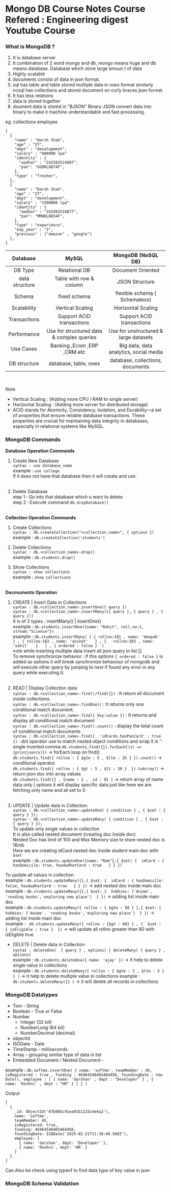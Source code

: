# Mongo DB Course Notes Course Refered : Engineering digest Youtube Course

### What is MongoDB ?

1. It is database server
2. It combination of 2 word mongo and db, mongo means huge and db means database. Database which store large amoun t of data
3. Highly scalable
4. documents consist of data in json format.
5. sql has table and table stored multiple data in rows format similarly nosql has collections and stored document on curly braces json format.
6. It has less relations
7. data is stored together
8. doument data is stored in "BJSON" Binary JSON convert data into binary to make it machine understandable and fast processing.

eg. collections employee

```
[
  {
    "name" : "Harsh Shah",
    "age" : "27",
    "dept" : "development",
    "salary" : "800000 lpa"
    "identity" : {
      "aadhar" : "242202524987",
      "pan": "GGOKL0874F",
    },
    "type" : "fresher",
  },
  {
    "name" : "Darsh Shah",
    "age" : "27",
    "dept" : "development",
    "salary" : "1500000 lpa"
    "identity" : {
      "aadhar" : "243302524877",
      "pan": "MMOKL0834F",
    },
    "type" : "experience",
    "exp_year" : "2",
    "previous" : ["amazon" , "google"]
  },
]

```

|    Database    |                   MySQL                   |           MongoDB (NoSQL DB)           |
| :------------: | :---------------------------------------: | :------------------------------------: |
|    DB Type     |               Relational DB               |           Document Oriented            |
| data structure |          Table with row & column          |             JSON Structure             |
|     Schema     |               fixed schema                |     flexible schema ( Schemaless)      |
|  Scalability   |             Vertical Scaling              |           Horizontal Scaling           |
|  Transactions  |         Support ACID transactions         |       Support ACID transactions        |
|  Performance   | Use for structured data & complex queries | Use for unstructured & large datasets  |
|   Use Cases    |        Banking ,Ecom ,ERP ,CRM etc        | Big data, data analytics, social media |
|  DB structure  |           database, table, rows           |    database, collections, documents    |

<br>

> [!NOTE]
>
> - Vertical Scaling : (Adding more CPU / RAM to single server)
> - Horizontal Scaling : (Adding more server for distributed storage)
> - ACID stands for Atomicity, Consistency, Isolation, and Durability—a set of properties that ensure reliable database transactions. These properties are crucial for maintaining data integrity in databases, especially in relational systems like MySQL.

### MongoDB Commands

**Database Operation Commands**

1. Create New Database <br>
   `syntax : use database_name` <br>
   example : `use college` <br>
   If it does not have that database then it will create and use.<br> <br>

2. Delete Database <br>
   step 1 : Go into that database which u want to delete <br>
   step 2 : Execute command `db.dropDatabase()`<br><br>

**Collection Operation Commands**

1. Create Collections <br>
   `syntax : db.createCollection("<collection_name>", { options })` <br>
   example : `db.createCollection('students')` <br>

2. Delete Collections <br>
   `syntax : db.<collection_name>.drop()` <br>
   example : `db.students.drop()`<br>

3. Show Collections <br>
   `syntax : show collections` <br>
   example : `show collections`<br> <br>

**Docmuments Operation** <br>

1. CREATE | Insert Data in Collections <br>
   `syntax : db.<collection_name>.insertOne({ query })` <br>
   `syntax : db.<collection_name>.insertMany([{ query }, { query } , { query }])` <br>
   It is of 2 types : insertMany() | insertOne() <br>
   example : `db.students.insertOne({name: "Rohit", roll_no:1, stream:"Science"})` <br>
   example : `db.students.insertMany( [ { rollno:101 , name: 'deepak'  } , { rollno:102 , name: 'aniket'   } , {   rollno:103 , name: 'sahil'   }   ] , { ordered : false }  )` <br>
   note while inserting multiple data insert all json query in list [] <br>
   To remove synchronize behavior : if this options `{ ordered : false }` is added as options it will break synchronize behaviour of mongodb and will execute other query by jumping to next if found any error in any query while executing it. <br> <br>

2. READ | Display Collection data <br>
   `syntax : db.<collection_name>.find()/find({})` : It return all document inside collections. <br>
   `syntax : db.<collection_name>.findOne()` : It returns only one conditional match document. <br>
   `syntax : db.<collection_name>.find({ key:value })` : It returns and display all conditional match document <br>
   `syntax : db.<collection_name>.find().count()` : display the total count of conditional match documents <br>
   `syntax : db.<collection_name>.find({  'idCards.hasPanCard' : true })` : dot operator use to match nested object conditions and wrap it in '' single inverted comma
   `db.students.find({}).forEach((x) => {printjson(x)})` -> forEach loop on find() <br>
   `db.students.find({ rollno : { $gte : 5 , $lte : 25 } }).count()` -> conditional operator <br>
   `db.students.find({ rollno : { $gt : 5 , $lt : 30 }  }).toArray()` -> return json doc into array values <br>
   `db.students.find({} , {name : 1 , _id : 0} )` -> return array of name data only | options it will display specific data just like here we are fetching only name and all set to 0
   <br><br>

3. UPDATE | Update data in Collection <br>
   `syntax : db.<collection_name>.updateOne( { condition } , { $set : { query } });` <br>
   `syntax : db.<collection_name>.updateMany( { condition } , { $set : { query } });` <br>
   To update only single values in collection <br>
   It is also called nested document (creating doc inside doc) <br>
   Nested Doc has limit of 100 and Max Memory size to store nested doc is 16mb <br>
   Here we are creating idCard nested doc inside student main doc with `$set` <br>
   example : `db.students.updateOne({name: "Ram"},{ $set: {  idCard : { hasDomicile: true, hasAadharCard : true   } } })` <br>

To update all values in collection <br>
example : `db.students.updateMany({},{ $set: {  idCard : { hasDomicile: false, hasAadharCard : true   } } })` -> add nested doc inside main doc <br>
example : `db.students.updateMany({},{ $set: {  hobbies: ['Anime', 'reading books','exploring new place']  } })` -> adding list inside main doc <br>
example : `db.students.updateMany({ rollno : { $gte : 50 } },{ $set: {  hobbies: ['Anime', 'reading books','exploring new place']  } })` -> adding list inside main doc <br>
example : ` db.students.updateMany({ rollno : {$gt : 80} } , {  $set : { isEligible : true }  })` -> will update all rollno greater than 80 with isEligible true

- DELETE | Delete data in Collection <br>
  `syntax : deleteOne(  { query } , options) | deleteMany( { query } , options)` <br>
  example : `db.students.deleteOne({ name: 'ajay' })` -> It help to delete single value in collections <br>
  example : `db.students.deleteMany({ rollno : { $gte : 3 , $lte : 5 } } )` -> it help to delete multiple value in collections
  example : `db.students.deleteMany({} )` -> it will delete all records in collections

### MongoDB Datatypes

- Text - String
- Boolean - True or False
- Number
  - Integer (32 bit)
  - NumberLong (64 bit)
  - NumberDecimal (decimal)
- objectId
- ISODate - Date
- TimeStamp - milliseconds
- Array - grouping similar type of data in list
- Embedded Document / Nested Document -

example :
`db.softmo.insertOne( { name: 'softmo', teamMember : 45, isRegistered : true , funding : 46464546465464456, foundingDate : new Date(), employee : [ { name: 'darshan' , dept : "Developer" } , { name: 'Roshni' , dept : "HR" } ] } )`

Output

```
[
  {
    _id: ObjectId('67b865c91ea91b1133c4e4a2'),
    name: 'softmo',
    teamMember: 45,
    isRegistered: true,
    funding: 46464546465464456,
    foundingDate: ISODate('2025-02-21T11:38:49.560Z'),
    employee: [
      { name: 'darshan', dept: 'Developer' },
      { name: 'Roshni', dept: 'HR' }
    ]
  }
]

```

Can Also be check using typeof to find data type of key value in json

### MongoDB Schema Validation
